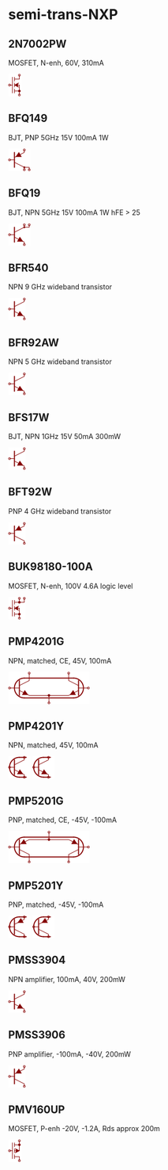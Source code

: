 # semi-trans-NXP

## 2N7002PW
MOSFET, N-enh, 60V, 310mA

![2N7002PW__1__1](/images/semi-trans-Infineon__IPW50R250CP__1__1.png?raw=true) 

## BFQ149
BJT, PNP 5GHz 15V 100mA 1W

![BFQ149__1__1](/images/_semi__PNP-2C__1__1.png?raw=true) 

## BFQ19
BJT, NPN 5GHz 15V 100mA 1W hFE > 25

![BFQ19__1__1](/images/_semi__NPN-2C__1__1.png?raw=true) 

## BFR540
NPN 9 GHz wideband transistor

![BFR540__1__1](/images/_semi__NPN__1__1.png?raw=true) 

## BFR92AW
NPN 5 GHz wideband transistor

![BFR92AW__1__1](/images/_semi__NPN__1__1.png?raw=true) 

## BFS17W
BJT, NPN 1GHz 15V 50mA 300mW

![BFS17W__1__1](/images/_semi__NPN__1__1.png?raw=true) 

## BFT92W
PNP 4 GHz wideband transistor

![BFT92W__1__1](/images/_semi__PNP__1__1.png?raw=true) 

## BUK98180-100A
MOSFET, N-enh, 100V 4.6A logic level

![BUK98180-100A__1__1](/images/semi-trans-Fairchild__FQT7N10L__1__1.png?raw=true) 

## PMP4201G
NPN, matched, CE, 45V, 100mA

![PMP4201G__1__1](/images/_semi__NPNLTP__1__1.png?raw=true) 

## PMP4201Y
NPN, matched, 45V, 100mA

![PMP4201Y__1__1](/images/semi-trans-NXP__PMP4201Y__1__1.png?raw=true) 
![PMP4201Y__2__1](/images/semi-trans-NXP__PMP4201Y__1__1.png?raw=true) 

## PMP5201G
PNP, matched, CE, -45V, -100mA

![PMP5201G__1__1](/images/_semi__PNPLTP__1__1.png?raw=true) 

## PMP5201Y
PNP, matched, -45V, -100mA

![PMP5201Y__1__1](/images/semi-trans-NXP__PMP5201Y__1__1.png?raw=true) 
![PMP5201Y__2__1](/images/semi-trans-NXP__PMP5201Y__1__1.png?raw=true) 

## PMSS3904
NPN amplifier, 100mA, 40V, 200mW

![PMSS3904__1__1](/images/_semi__NPN__1__1.png?raw=true) 

## PMSS3906
PNP amplifier, -100mA, -40V, 200mW

![PMSS3906__1__1](/images/_semi__PNP__1__1.png?raw=true) 

## PMV160UP
MOSFET, P-enh -20V, -1.2A, Rds approx 200m

![PMV160UP__1__1](/images/semi-trans-IXYS__IXTH24P20__1__1.png?raw=true) 

